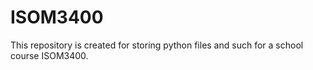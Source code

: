 # ISOM3400
This repository is created for storing python files and such for a school course ISOM3400. 
